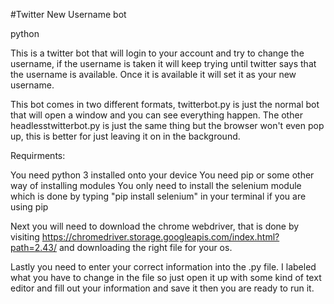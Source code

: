 #Twitter New Username bot


python

This is a twitter bot that will login to your account
and try to change the username, if the username is taken it 
will keep trying until twitter says that the username is 
available. Once it is available it will set it as your new username.

This bot comes in two different formats, twitterbot.py is just
the normal bot that will open a window and you can see everything 
happen. The other headlesstwitterbot.py is just the same thing but
the browser won't even pop up, this is better for just leaving it
on in the background.

Requirments:

You need python 3 installed onto your device
You need pip or some other way of installing
modules
You only need to install the selenium module which is done by
typing "pip install selenium" in your terminal if you are using
pip

Next you will need to download the chrome webdriver, that
is done by visiting
https://chromedriver.storage.googleapis.com/index.html?path=2.43/
and downloading the right file for your os.

Lastly you need to enter your correct information into the .py file.
I labeled what you have to change in the file so just open it up 
with some kind of text editor and fill out your information and save
it then you are ready to run it.

